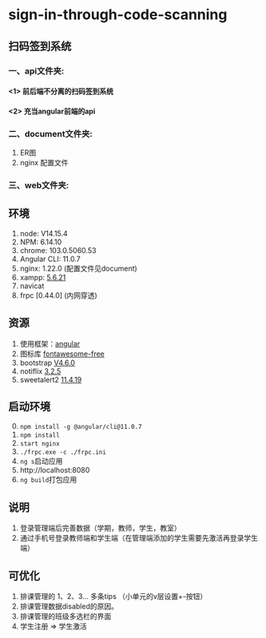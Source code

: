 # sign-in-through-code-scanning
## 扫码签到系统<br>
### 一、api文件夹: <br>
#### <1> 前后端不分离的扫码签到系统<br>
#### <2> 充当angular前端的api
### 二、document文件夹:<br>
1. ER图
2. nginx 配置文件
### 三、web文件夹:

## 环境
1. node: V14.15.4
2. NPM: 6.14.10
3. chrome: 103.0.5060.53
4. Angular CLI: 11.0.7
5. nginx: 1.22.0 (配置文件见document)
6. xampp: [5.6.21](https://sourceforge.net/projects/xampp/files/XAMPP%20Windows/5.6.21/)
7. navicat
8. frpc [0.44.0] (内网穿透)

## 资源
1. 使用框架：[angular](https://angular.cn/)
2. 图标库 [fontawesome-free](https://fontawesome.com/v5/search?m=free)
3. bootstrap [V4.6.0](https://getbootstrap.com/docs/4.6/getting-started/introduction/)
4. notiflix [3.2.5](https://www.npmjs.com/package/notiflix)
5. sweetalert2 [11.4.19](https://www.npmjs.com/package/sweetalert2)

## 启动环境
0. `npm install -g @angular/cli@11.0.7`
1. `npm install`
2. `start nginx`
3. `./frpc.exe -c ./frpc.ini`
4. `ng s`启动应用
5. http://localhost:8080
6. `ng build`打包应用

## 说明
1. 登录管理端后完善数据（学期，教师，学生，教室）
2. 通过手机号登录教师端和学生端（在管理端添加的学生需要先激活再登录学生端）

## 可优化
1. 排课管理的 1、2、3... 多条tips （小单元的v层设置+-按钮）
2. 排课管理数据disabled的原因。
3. 排课管理的班级多选栏的界面
4. 学生注册 => 学生激活
